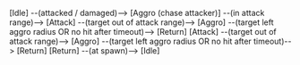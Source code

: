 [Idle] 
  --(attacked / damaged)--> [Aggro (chase attacker)]
       --(in attack range)--> [Attack]
       --(target out of attack range)--> [Aggro]
       --(target left aggro radius OR no hit after timeout)--> [Return]
[Attack]
  --(target out of attack range)--> [Aggro]
  --(target left aggro radius OR no hit after timeout)--> [Return]
[Return]
  --(at spawn)--> [Idle]
